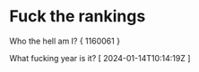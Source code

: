 # Fuck the rankings

Who the hell am I?
{ 1160061 }

What fucking year is it?
[ 2024-01-14T10:14:19Z ]
